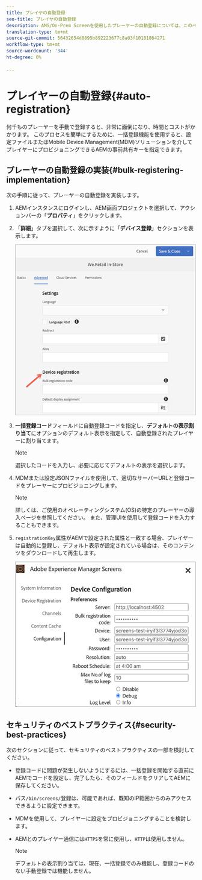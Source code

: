```yaml
---
title: プレイヤの自動登録
seo-title: プレイヤの自動登録
description: AMS/On-Prem Screenを使用したプレーヤーの自動登録については、このページに従ってください。
translation-type: tm+mt
source-git-commit: 56432654d0895b892223677c8a03f10181864271
workflow-type: tm+mt
source-wordcount: '344'
ht-degree: 0%

---
```



# プレイヤーの自動登録{#auto-registration}

何千ものプレーヤーを手動で登録すると、非常に面倒になり、時間とコストがかかります。 このプロセスを簡単にするために、一括登録機能を使用すると、設定ファイルまたはMobile Device Management(MDM)ソリューションを介してプレイヤーにプロビジョニングできるAEMの事前共有キーを指定できます。

## プレーヤーの自動登録の実装{#bulk-registering-implementation}

次の手順に従って、プレーヤーの自動登録を実装します。

1. AEMインスタンスにログインし、AEM画面プロジェクトを選択して、アクションバーの「**プロパティ**」をクリックします。
1. 「**詳細**」タブを選択して、次に示すように「**デバイス登録**」セクションを表示します。

   ![画像](/help/user-guide/assets/auto-registration/auto-register1.png)

1. **一括登録コード**&#x200B;フィールドに自動登録コードを指定し、**デフォルトの表示割り当て**&#x200B;にオプションのデフォルト表示を指定して、自動登録されたプレイヤーに割り当てます。
   >[!NOTE]
   >選択したコードを入力し、必要に応じてデフォルトの表示を選択します。
1. MDMまたは設定JSONファイルを使用して、適切なサーバーURLと登録コードをプレーヤーにプロビジョニングします。

   >[!NOTE]
   >詳しくは、ご使用のオペレーティングシステム(OS)の特定のプレーヤーの導入ページを参照してください。 また、管理UIを使用して登録コードを入力することもできます。

1. `registrationKey`属性がAEMで設定された属性と一致する場合、プレイヤーは自動的に登録し、デフォルト表示が設定されている場合は、そのコンテンツをダウンロードして再生します。

   ![画像](/help/user-guide/assets/auto-registration/auto-register2.png)

## セキュリティのベストプラクティス{#security-best-practices}

次のセクションに従って、セキュリティのベストプラクティスの一部を検討してください。

* 登録コードに問題が発生しないようにするには、一括登録を開始する直前にAEMでコードを設定し、完了したら、そのフィールドをクリアしてAEMに保存してください。

* パス`/bin/screens/`登録は、可能であれば、既知のIP範囲からのみアクセスできるように設定できます。

* MDMを使用して、プレイヤーに設定をプロビジョニングすることを検討します。

* AEMとのプレイヤー通信には`HTTPS`を常に使用し、`HTTP`は使用しません。

   >[!NOTE]
   >デフォルトの表示割り当ては、現在、一括登録でのみ機能し、登録コードのない手動登録では機能しません。